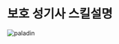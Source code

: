 # 보호 성기사 스킬설명

![paladin](https://github.com/LeeTaehuny/WoW_Imitation/assets/89491270/6c7433cd-200c-451e-9081-b0adf801337e)
